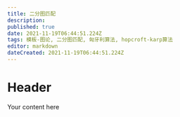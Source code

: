 ```yaml
---
title: 二分图匹配
description: 
published: true
date: 2021-11-19T06:44:51.224Z
tags: 模板-图论, 二分图匹配, 匈牙利算法, hopcroft-karp算法
editor: markdown
dateCreated: 2021-11-19T06:44:51.224Z
---
```


# Header
Your content here